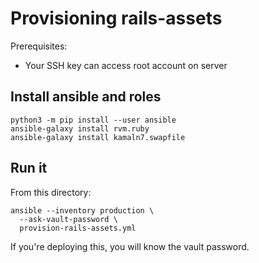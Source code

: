 # Provisioning rails-assets

Prerequisites:

* Your SSH key can access root account on server

## Install ansible and roles

``` shell
python3 -m pip install --user ansible
ansible-galaxy install rvm.ruby
ansible-galaxy install kamaln7.swapfile
```

## Run it

From this directory:

``` shell
ansible --inventory production \
  --ask-vault-password \
  provision-rails-assets.yml
```

If you're deploying this, you will know the vault password.
